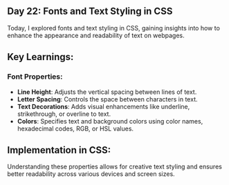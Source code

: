 ## Day 22: Fonts and Text Styling in CSS

Today, I explored fonts and text styling in CSS, gaining insights into how to enhance the appearance and readability of text on webpages.

## Key Learnings:

### Font Properties:
- **Line Height**: Adjusts the vertical spacing between lines of text.
- **Letter Spacing**: Controls the space between characters in text.
- **Text Decorations**: Adds visual enhancements like underline, strikethrough, or overline to text.
- **Colors**: Specifies text and background colors using color names, hexadecimal codes, RGB, or HSL values.

## Implementation in CSS:
Understanding these properties allows for creative text styling and ensures better readability across various devices and screen sizes.